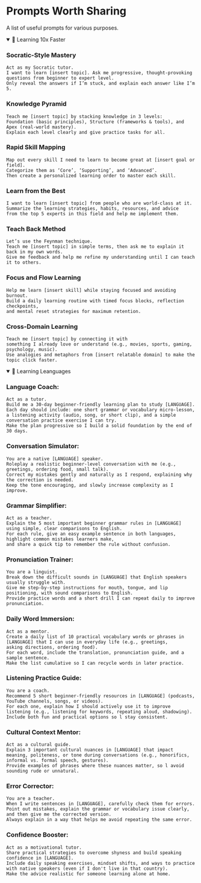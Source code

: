 # Prompts Worth Sharing

A list of useful prompts for various purposes.

<details open>

<summary>🧠 Learning 10x Faster</summary>

### Socratic-Style Mastery

```
Act as my Socratic tutor.
I want to learn [insert topic]. Ask me progressive, thought-provoking questions from beginner to expert level.
Only reveal the answers if I’m stuck, and explain each answer like I’m 5.
```
  
  
### Knowledge Pyramid

```
Teach me [insert topic] by stacking knowledge in 3 levels:
Foundation (basic principles), Structure (frameworks & tools), and Apex (real-world mastery).
Explain each level clearly and give practice tasks for all.
```


### Rapid Skill Mapping

```
Map out every skill I need to learn to become great at [insert goal or field].
Categorize them as ‘Core’, ‘Supporting’, and ‘Advanced’.
Then create a personalized learning order to master each skill.
```


### Learn from the Best  

```
I want to learn [insert topic] from people who are world-class at it.
Summarize the learning strategies, habits, resources, and advice
from the top 5 experts in this field and help me implement them.
```
 

### Teach Back Method  

```
Let’s use the Feynman technique.
Teach me [insert topic] in simple terms, then ask me to explain it back in my own words.
Give me feedback and help me refine my understanding until I can teach it to others.
```


### Focus and Flow Learning

```
Help me learn [insert skill] while staying focused and avoiding burnout.
Build a daily learning routine with timed focus blocks, reflection checkpoints,
and mental reset strategies for maximum retention.
```
 
  
### Cross-Domain Learning

```
Teach me [insert topic] by connecting it with
something I already love or understand (e.g., movies, sports, gaming, psychology, music).
Use analogies and metaphors from [insert relatable domain] to make the topic click faster.
```

</details>

<details open>

<summary>💬 Learning Leanguages</summary>

### Language Coach: 

``` 
Act as a tutor.
Build me a 30-day beginner-friendly learning plan to study [LANGUAGE].
Each day should include: one short grammar or vocabulary micro-lesson, a listening activity (audio, song, or short clip), and a simple conversation practice exercise I can try.
Make the plan progressive so I build a solid foundation by the end of 30 days.
```


### Conversation Simulator: 

``` 
You are a native [LANGUAGE] speaker.
Roleplay a realistic beginner-level conversation with me (e.g., greetings, ordering food, small talk).
Correct my mistakes gently and naturally as I respond, explaining why the correction is needed.
Keep the tone encouraging, and slowly increase complexity as I improve.
```


### Grammar Simplifier: 

``` 
Act as a teacher.
Explain the 5 most important beginner grammar rules in [LANGUAGE] using simple, clear comparisons to English.
For each rule, give an easy example sentence in both languages, highlight common mistakes learners make,
and share a quick tip to remember the rule without confusion.
```


### Pronunciation Trainer: 

``` 
You are a linguist.
Break down the difficult sounds in [LANGUAGE] that English speakers usually struggle with.
Give me step-by-step instructions for mouth, tongue, and lip positioning, with sound comparisons to English.
Provide practice words and a short drill I can repeat daily to improve pronunciation.
```


### Daily Word Immersion: 

``` 
Act as a mentor.
Create a daily list of 10 practical vocabulary words or phrases in [LANGUAGE] that I can use in everyday life (e.g., greetings, asking directions, ordering food).
For each word, include the translation, pronunciation guide, and a sample sentence.
Make the list cumulative so I can recycle words in later practice.
```


### Listening Practice Guide: 

``` 
You are a coach.
Recommend 5 short beginner-friendly resources in [LANGUAGE] (podcasts, YouTube channels, songs, or videos).
For each one, explain how I should actively use it to improve listening (e.g., listening for keywords, repeating aloud, shadowing).
Include both fun and practical options so l stay consistent.
```


### Cultural Context Mentor: 

``` 
Act as a cultural guide.
Explain 3 important cultural nuances in [LANGUAGE] that impact meaning, politeness, or tone during conversations (e.g., honorifics, informal vs. formal speech, gestures).
Provide examples of phrases where these nuances matter, so l avoid sounding rude or unnatural.
```


### Error Corrector: 

``` 
You are a teacher.
When I write sentences in [LANGUAGE], carefully check them for errors.
Point out mistakes, explain the grammar or vocabulary issue clearly, and then give me the corrected version.
Always explain in a way that helps me avoid repeating the same error.
```


### Confidence Booster: 

``` 
Act as a motivational tutor.
Share practical strategies to overcome shyness and build speaking confidence in [LANGUAGE].
Include daily speaking exercises, mindset shifts, and ways to practice with native speakers (even if I don't live in that country).
Make the advice realistic for someone learning alone at home.
```

</details>
